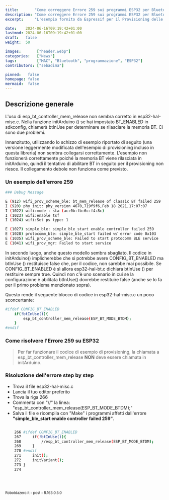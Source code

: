 ```yaml
---
title:       "Come correggere Errore 259 sui programmi ESP32 per Bluetooth"
description: "Come correggere Errore 259 sui programmi ESP32 per Bluetooth"
excerpt:     "L'esempio fornito da Espressif per il Provisioning delle password Wi-FI con Bluetooth pare non funzionare correttamente su Platformio nella ultima release delle librerie. Vediamo come correggere velocemente questo errore ..."

date:    2024-06-16T09:19:42+01:00
lastmod: 2024-06-16T09:19:42+01:00
draft:   false
weight:  50

images:       ["header.webp"]
categories:   ["News"]
tags:         ["MAC", "Bluetooth", "programmazione", "ESP32"]
contributors: ["sebadima"]

pinned:   false
homepage: false
mermaid:  false
---
```



## Descrizione generale

L'uso di esp_bt_controller_mem_release non sembra corretto in esp32-hal-misc.c. Nella funzione initArduino () se hai impostato BT_ENABLED in sdkconfig, chiamerà btInUse per determinare se rilasciare la memoria BT. Ci sono due problemi.

Innanzitutto, utilizzando lo schizzo di esempio riportato di seguito (una versione leggermente modificata dell'esempio di provisioning incluso in questa libreria) non sembra collegarsi correttamente. L'esempio non funzionerà correttamente poiché la memoria BT viene rilasciata in initArduino, quindi il tentativo di abilitare BT in seguito per il provisioning non riesce. Il collegamento debole non funziona come previsto.

### Un esempio dell'errore 259

```bash
### Debug Message

E (912) wifi_prov_scheme_ble: bt_mem_release of classic BT failed 259
I (920) phy_init: phy_version 4670,719f9f6,Feb 18 2021,17:07:07
I (1022) wifi:mode : sta (ac:0b:fb:6c:f4:8c)
I (1023) wifi:enable tsf
I (1024) wifi:Set ps type: 1

E (1027) simple_ble: simple_ble_start enable controller failed 259
E (1028) protocomm_ble: simple_ble_start failed w/ error code 0x103
E (1035) wifi_prov_scheme_ble: Failed to start protocomm BLE service
E (1041) wifi_prov_mgr: Failed to start service

```

In secondo luogo, anche questo modello sembra sbagliato. Il codice in initArduino() implicherebbe che si potrebbe avere CONFIG_BT_ENABLED ma btInUse () restituisce false che, per il codice, non sarebbe mai possibile. Se CONFIG_BT_ENABLED è sì allora esp32-hal-bt.c dichiara btInUse () per restituire sempre true. Quindi non c'è uno scenario in cui se la configurazione è abilitata btInUse() dovrebbe restituire false (anche se lo fa per il primo problema menzionato sopra).

Questo rende il seguente blocco di codice in esp32-hal-misc.c un poco sconcertante:



```bash
#ifdef CONFIG_BT_ENABLED
    if(!btInUse()){
        esp_bt_controller_mem_release(ESP_BT_MODE_BTDM);
    }
#endif
```

### Come risolvere l'Errore 259 su ESP32

> Per far funzionare il codice di esempio di provisioning, la chiamata a esp_bt_controller_mem_release **NON** deve essere chiamata in initArduino.

### Risoluzione dell'errore step by step

- Trova il file esp32-hal-misc.c 
- Lancia il tuo editor preferito
- Trova la riga 266
- Commenta con "//" la linea:  "esp_bt_controller_mem_release(ESP_BT_MODE_BTDM);"
- Salva il file e ricompila con "Make" i programmi affetti dall'errore **"simple_ble_start enable controller failed 259"**.

```bash

    266 #ifdef CONFIG_BT_ENABLED
    267     if(!btInUse()){
    268         //esp_bt_controller_mem_release(ESP_BT_MODE_BTDM);
    269     }
    270 #endif
    271     init();
    272     initVariant();
    273 }
    274 

```


<br>
<br>
<p style="font-size: 0.80em;">Robotdazero.it - post - R.163.0.5.0</p>